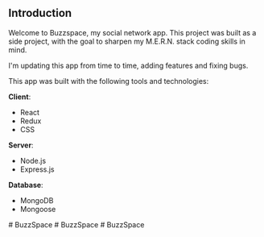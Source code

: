 

## Introduction

Welcome to Buzzspace, my social network app.
This project was built as a side project, with the goal to sharpen my M.E.R.N. stack coding skills in mind.

I'm updating this app from time to time, adding features and fixing bugs.

This app was built with the following tools and technologies:

**Client**:

- React
- Redux
- CSS

**Server**:

- Node.js
- Express.js

**Database**:

- MongoDB
- Mongoose




#   B u z z S p a c e  
 #   B u z z S p a c e  
 #   B u z z S p a c e  
 
